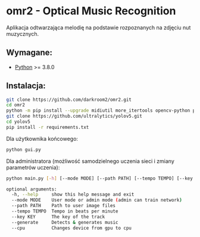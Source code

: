 # omr2 - Optical Music Recognition

Aplikacja odtwarzająca melodię na podstawie rozpoznanych na zdjęciu nut muzycznych.

Wymagane:
-----

* [Python](https://www.python.org/) >= 3.8.0

Instalacja:
---

```sh
git clone https://github.com/darkroom2/omr2.git
cd omr2
python -m pip install --upgrade midiutil more_itertools opencv-python pysimplegui pygame
git clone https://github.com/ultralytics/yolov5.git
cd yolov5
pip install -r requirements.txt
```
Dla użytkownika końcowego:
```sh
python gui.py
```
Dla administratora (możliwość samodzielnego uczenia sieci i zmiany parametrów uczenia):
```sh
python main.py [-h] [--mode MODE] [--path PATH] [--tempo TEMPO] [--key KEY] [--generate] [--cpu]

optional arguments:
  -h, --help     show this help message and exit
  --mode MODE    User mode or admin mode (admin can train network)
  --path PATH    Path to user image files
  --tempo TEMPO  Tempo in beats per minute
  --key KEY      The key of the track
  --generate     Detects & generates music
  --cpu          Changes device from gpu to cpu
```
